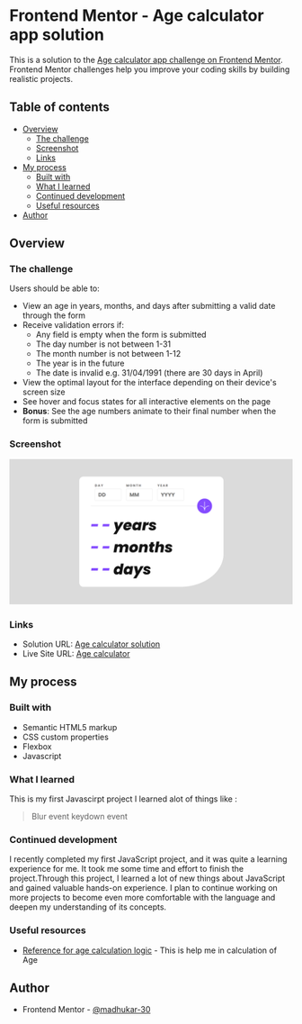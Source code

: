 # Frontend Mentor - Age calculator app solution

This is a solution to the [Age calculator app challenge on Frontend Mentor](https://www.frontendmentor.io/challenges/age-calculator-app-dF9DFFpj-Q). Frontend Mentor challenges help you improve your coding skills by building realistic projects. 

## Table of contents

- [Overview](#overview)
  - [The challenge](#the-challenge)
  - [Screenshot](#screenshot)
  - [Links](#links)
- [My process](#my-process)
  - [Built with](#built-with)
  - [What I learned](#what-i-learned)
  - [Continued development](#continued-development)
  - [Useful resources](#useful-resources)
- [Author](#author)



## Overview

### The challenge

Users should be able to:

- View an age in years, months, and days after submitting a valid date through the form
- Receive validation errors if:
  - Any field is empty when the form is submitted
  - The day number is not between 1-31
  - The month number is not between 1-12
  - The year is in the future
  - The date is invalid e.g. 31/04/1991 (there are 30 days in April)
- View the optimal layout for the interface depending on their device's screen size
- See hover and focus states for all interactive elements on the page
- **Bonus**: See the age numbers animate to their final number when the form is submitted

### Screenshot

![](./ss.png)



### Links

- Solution URL: [Age calculator solution](https://github.com/madhukar-30/age_calculator_app.git)
- Live Site URL: [Age calculator ](https://madhukar-30.github.io/age_calculator_app/)

## My process

### Built with

- Semantic HTML5 markup
- CSS custom properties
- Flexbox
- Javascript



### What I learned
This is my first Javascirpt project  I learned alot of things  like :
>Blur event 
>keydown event 




### Continued development

I recently completed my first JavaScript project, and it was quite a learning experience for me. It took me some time and effort to finish the project.Through this project, I learned a lot of new things about JavaScript and gained valuable hands-on experience.
 I plan to continue working on more projects to become even more comfortable with the language and deepen my understanding of its concepts.


### Useful resources

- [ Reference for age calculation logic](https://www.geeksforgeeks.org/program-calculate-age/) - This is help me in calculation of Age


## Author
- Frontend Mentor - [@madhukar-30](https://www.frontendmentor.io/profile/madhukar-30)



